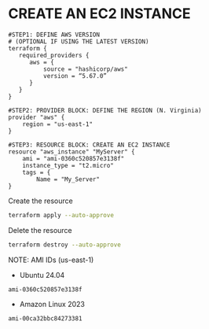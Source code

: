 # CREATE AN EC2 INSTANCE

```hcl
#STEP1: DEFINE AWS VERSION
# (OPTIONAL IF USING THE LATEST VERSION)
terraform {
   required_providers {
      aws = {
          source = "hashicorp/aws"
          version = “5.67.0”
      }
   }
}

#STEP2: PROVIDER BLOCK: DEFINE THE REGION (N. Virginia)
provider "aws" {
    region = "us-east-1"
}

#STEP3: RESOURCE BLOCK: CREATE AN EC2 INSTANCE
resource "aws_instance" "MyServer" {
    ami = "ami-0360c520857e3138f"
    instance_type = "t2.micro"
    tags = {
        Name = "My_Server"
}
```
Create the resource
```sh
terraform apply --auto-approve
```

Delete the resource
```sh
terraform destroy --auto-approve
```

NOTE: AMI IDs (us-east-1) <br>
* Ubuntu 24.04
```
ami-0360c520857e3138f
```
* Amazon Linux 2023
```
ami-00ca32bbc84273381
```
